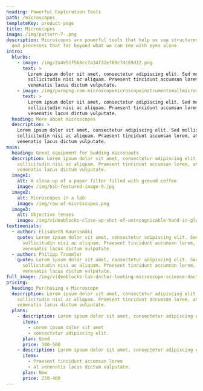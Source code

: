 ```yaml
---
heading: Powerful Exploration Tools
path: /microscopes
templateKey: product-page
title: Microscopes
image: /img/pattern-7-.png
description: Microscopes are powerful tools that help us see structures, cells,
  and processes that far beyond what we can see with eyes alone.
intro:
  blurbs:
    - image: /img/2a4e51f5b8cc7a34f32e789c7dc69d12.png
      text: >
        Lorem ipsum dolor sit amet, consectetur adipiscing elit. Sed mollis
        sollicitudin nisi ac aliquam. Praesent tincidunt accumsan lorem, at
        venenatis lacus dictum vulputate.
    - image: /img/purepng.com-microscopemicroscopeinstrumentsmallmicroscopy-1701527908431prcpc.png
      text: >
        Lorem ipsum dolor sit amet, consectetur adipiscing elit. Sed mollis
        sollicitudin nisi ac aliquam. Praesent tincidunt accumsan lorem, at
        venenatis lacus dictum vulputate.
  heading: More about microscopes
  description: >
    Lorem ipsum dolor sit amet, consectetur adipiscing elit. Sed mollis
    sollicitudin nisi ac aliquam. Praesent tincidunt accumsan lorem, at
    venenatis lacus dictum vulputate.
main:
  heading: Great equipment for budding micronauts
  description: Lorem ipsum dolor sit amet, consectetur adipiscing elit. Sed mollis
    sollicitudin nisi ac aliquam. Praesent tincidunt accumsan lorem, at
    venenatis lacus dictum vulputate.
  image1:
    alt: A close-up of a paper filter filled with ground coffee
    image: /img/bsb-featured-image-9.jpg
  image2:
    alt: Microscopes in a lab
    image: /img/row-of-microscopes.png
  image3:
    alt: Objective lenses
    image: /img/videoblocks-close-up-shot-of-unrecognizable-hand-in-glove-revolving-nosepiece-of-microscope-and-choosing-objective-lens_bbwnculuu_thumbnail-1080_01.png
testimonials:
  - author: Elisabeth Kaurismäki
    quote: Lorem ipsum dolor sit amet, consectetur adipiscing elit. Sed mollis
      sollicitudin nisi ac aliquam. Praesent tincidunt accumsan lorem, at
      venenatis lacus dictum vulputate.
  - author: Philipp Trommler
    quote: Lorem ipsum dolor sit amet, consectetur adipiscing elit. Sed mollis
      sollicitudin nisi ac aliquam. Praesent tincidunt accumsan lorem, at
      venenatis lacus dictum vulputate.
full_image: /img/videoblocks-lab-doctor-looking-microscope-science-doctor-microscope-research-lab-woman-looking-medical-microscope-lab-medical-research-doctor-scientist-looking-through-microscope_sujth7r9l_thumbnail-1080_01.png
pricing:
  heading: Purchasing a Microscope
  description: Lorem ipsum dolor sit amet, consectetur adipiscing elit. Sed mollis
    sollicitudin nisi ac aliquam. Praesent tincidunt accumsan lorem, at
    venenatis lacus dictum vulputate.
  plans:
    - description: Lorem ipsum dolor sit amet, consectetur adipiscing elit.
      items:
        - Lorem ipsum dolor sit amet
        - consectetur adipiscing elit.
      plan: Used
      price: 300-500
    - description: Lorem ipsum dolor sit amet, consectetur adipiscing elit.
      items:
        - Praesent tincidunt accumsan lorem
        - at venenatis lacus dictum vulputate.
      plan: New
      price: 250-400
---
```

